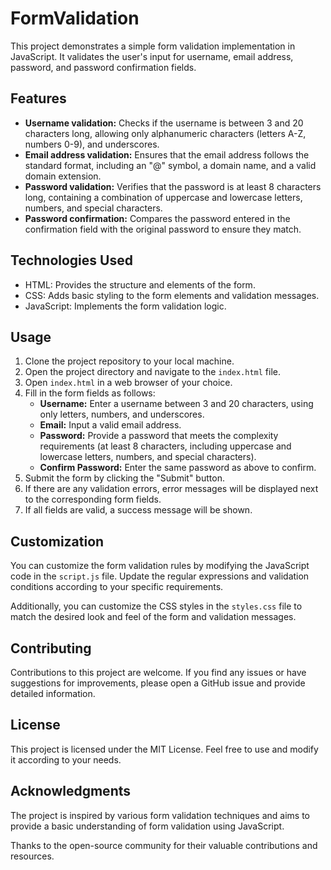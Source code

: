 # FormValidation

This project demonstrates a simple form validation implementation in JavaScript. It validates the user's input for username, email address, password, and password confirmation fields.

## Features
- **Username validation:** Checks if the username is between 3 and 20 characters long, allowing only alphanumeric characters (letters A-Z, numbers 0-9), and underscores.
- **Email address validation:** Ensures that the email address follows the standard format, including an "@" symbol, a domain name, and a valid domain extension.
- **Password validation:** Verifies that the password is at least 8 characters long, containing a combination of uppercase and lowercase letters, numbers, and special characters.
- **Password confirmation:** Compares the password entered in the confirmation field with the original password to ensure they match.

## Technologies Used
- HTML: Provides the structure and elements of the form.
- CSS: Adds basic styling to the form elements and validation messages.
- JavaScript: Implements the form validation logic.

## Usage
1. Clone the project repository to your local machine.
2. Open the project directory and navigate to the `index.html` file.
3. Open `index.html` in a web browser of your choice.
4. Fill in the form fields as follows:
   - **Username:** Enter a username between 3 and 20 characters, using only letters, numbers, and underscores.
   - **Email:** Input a valid email address.
   - **Password:** Provide a password that meets the complexity requirements (at least 8 characters, including uppercase and lowercase letters, numbers, and special characters).
   - **Confirm Password:** Enter the same password as above to confirm.
5. Submit the form by clicking the "Submit" button.
6. If there are any validation errors, error messages will be displayed next to the corresponding form fields.
7. If all fields are valid, a success message will be shown.

## Customization
You can customize the form validation rules by modifying the JavaScript code in the `script.js` file. Update the regular expressions and validation conditions according to your specific requirements.

Additionally, you can customize the CSS styles in the `styles.css` file to match the desired look and feel of the form and validation messages.

## Contributing
Contributions to this project are welcome. If you find any issues or have suggestions for improvements, please open a GitHub issue and provide detailed information.

## License
This project is licensed under the MIT License. Feel free to use and modify it according to your needs.

## Acknowledgments
The project is inspired by various form validation techniques and aims to provide a basic understanding of form validation using JavaScript.

Thanks to the open-source community for their valuable contributions and resources.
